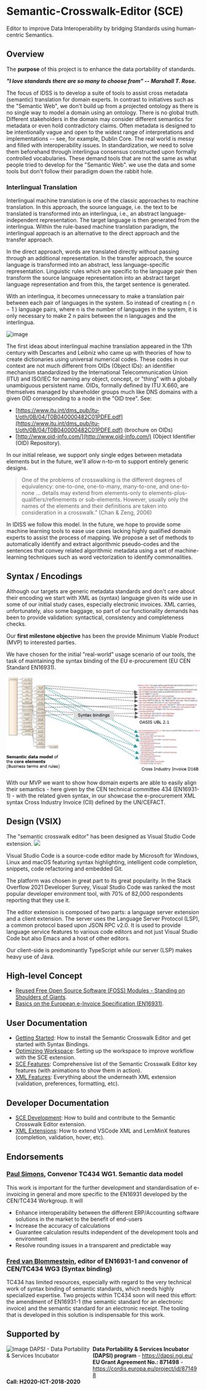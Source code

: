 # Semantic-Crosswalk-Editor (SCE)

Editor to improve Data Interoperability by bridging Standards using human-centric Semantics.

## Overview

The **purpose** of this project is to enhance the data portability of standards.

***"I love standards there are so many to choose from" -- Marshall T. Rose.***

The focus of IDSS is to develop a suite of tools to assist cross metadata (semantic) translation for domain experts. In contrast to initiatives such as the "Semantic Web", we don't build up from a projected ontology as there is no single way to model a domain using an ontology. There is no global truth. Different stakeholders in the domain may consider different semantics for metadata or even hold contradictory claims. Often metadata is designed to be intentionally vague and open to the widest range of interpretations and implementations -- see, for example, Dublin Core. The real world is messy and filled with interoperability issues. In standardization, we need to solve them beforehand through interlingua consensus constructed upon formally controlled vocabularies. These demand tools that are not the same as what people tried to develop for the "Semantic Web". we use the data and some tools but don't follow their paradigm down the rabbit hole.

### Interlingual Translation

Interlingual machine translation is one of the classic approaches to machine translation. In this approach, the source language, i.e. the text to be translated is transformed into an interlingua, i.e., an abstract language-independent representation. The target language is then generated from the interlingua. Within the rule-based machine translation paradigm, the interlingual approach is an alternative to the direct approach and the transfer approach.

In the direct approach, words are translated directly without passing through an additional representation. In the transfer approach, the source language is transformed into an abstract, less language-specific representation. Linguistic rules which are specific to the language pair then transform the source language representation into an abstract target language representation and from this, the target sentence is generated.

With an interlingua, it becomes unnecessary to make a translation pair between each pair of languages in the system. So instead of creating n ( n − 1 ) language pairs, where n is the number of languages in the system, it is only necessary to make 2 n  pairs between the n languages and the interlingua.

![image](https://user-images.githubusercontent.com/408126/149317225-d4a58f7c-c596-4da2-b97f-89d20af7d7f1.png)

The first ideas about interlingual machine translation appeared in the 17th century with Descartes and Leibniz who came up with theories of how to create dictionaries using universal numerical codes.  These codes in our context are not much different from OIDs (Object IDs): an identifier mechanism standardized by the International Telecommunication Union (ITU) and ISO/IEC for naming any object, concept, or "thing" with a globally unambiguous persistent name. OIDs, formally defined by ITU X.660, are themselves managed by shareholder groups much like DNS domains with a given OID corresponding to a node in the "OID tree". See:

* [https://www.itu.int/dms_pub/itu-t/oth/0B/04/T0B040000482C01PDFE.pdf](https://www.itu.int/dms_pub/itu-t/oth/0B/04/T0B040000482C01PDFE.pdf) (brochure on OIDs)
* [http://www.oid-info.com/](http://www.oid-info.com/) (Object Identifier (OID) Repository).

In our initial release, we support only single edges between metadata elements but in the future, we'll allow n-to-m to support entirely generic designs.

> One of the problems of crosswalking is the different degrees of equivalency: one-to-one,
one-to-many, many-to-one, and one-to-none … details may extend from elements-only to elements-plus-qualifiers/refinements or sub-elements. However, usually only the names of the elements and their definitions are taken into consideration in a crosswalk.” (Chan & Zeng, 2006)

In IDISS we follow this model. In the future, we hope to provide some machine learning tools to ease use cases lacking highly qualified domain experts to assist the process of mapping. We propose a set of methods to automatically identify and extract algorithmic pseudo-codes and the sentences that convey related algorithmic metadata using a set of machine-learning techniques such as word vectorization to identify commonalities.

## Syntax / Encodings

Although our targets are generic metadata standards and don't care about their encoding we start with XML as (syntax) language given its wide use in some of our initial study cases, especially electronic invoices. XML carries, unfortunately, also some baggage, so part of our functionality demands has been to provide validation: syntactical, consistency and completeness checks.

Our **first milestone objective** has been the provide Minimum Viable Product (MVP) to interested parties.

We have chosen for the initial "real-world" usage scenario of our tools, the task of maintaining the syntax binding of the EU e-procurement (EU CEN Standard EN16931).

![EU Syntax Binding](docs/images/EN16931-SyntaxBinding.png)

With our MVP we want to show how domain experts are able to easily align their semantics - here given by the CEN technical committee 434 (EN16931-1) - with the related given syntax, in our showcase the e-procurement XML syntax Cross Industry Invoice (CII) defined by the UN/CEFACT.

## Design (VSIX)

The "semantic crosswalk editor" has been designed as Visual Studio Code extension.
<IMG SRC="https://user-images.githubusercontent.com/408126/149361233-30279d28-280a-4bd3-b988-f314a0fd4cc3.png" height="35">

Visual Studio Code is a source-code editor made by Microsoft for Windows, Linux and macOS featuring syntax highlighting, intelligent code completion, snippets, code refactoring and embedded Git.

The platform was chosen in great part to its great popularity. In the Stack Overflow 2021 Developer Survey, Visual Studio Code was ranked the most popular developer environment tool, with 70% of 82,000 respondents reporting that they use it.

The editor extension is composed of two parts: a language server extension and a client extension. The server uses the Language Server Protocol (LSP), a common protocol based upon JSON RPC v2.0. It is used to provide language service features to various code editors and not just Visual Studio Code but also Emacs and a host of other editors.

Our client-side is predominantly TypeScript while our server (LSP) makes heavy use of Java.

## High-level Concept

* [Reused Free Open Source Software (FOSS) Modules - Standing on Shoulders of Giants](docs/Foss.md).
* [Basics on the European e-Invoice Specification (EN16931)](docs/EN16931.md).

## User Documentation

* [Getting Started](docs/GettingStarted.md): How to install the Semantic Crosswalk Editor and get started with Syntax Bindings.
* [Optimizing Workspace](docs/OptimizingWorkspace.md): Setting up the workspace to improve workflow with the SCE extension.
* [SCE Features](docs/Features.md): Comprehensive list of the Semantic Crosswalk Editor key features (with animations to show them in action).
* [XML Features](https://github.com/DAPSI-IDISS/vscode-xml/tree/IDISS/docs):
  Everything about the underneath XML extension (validation, preferences, formatting, etc).

## Developer Documentation

* [SCE Development](docs/Development.md): How to build and contribute to the Semantic Crosswalk Editor extension.
* [XML Extensions](https://github.com/DAPSI-IDISS/vscode-xml/tree/IDISS/docs/Extensions.md#extensions):
  How to extend VSCode XML and LemMinX features (completion, validation, hover, etc).

## Endorsements

### [Paul Simons](https://www.linkedin.com/in/paulsimonscb/), Convenor TC434 WG1. Semantic data model

This work is important for the further development and standardisation of e-invoicing in general and more specific to the EN16931 developed by the CEN/TC434 Workgroup.
It will

* Enhance interoperability between the different ERP/Accounting software solutions in the market to the benefit of end-users
* Increase the accuracy of calculations
* Guarantee calculation results independent of the development tools and environment
* Resolve rounding issues in a transparent and predictable way

### [Fred van Blommestein](https://www.linkedin.com/in/fred-van-blommestein-7871b43/), editor of EN16931-1 and convenor of CEN/TC434 WG3 (Syntax binding)

TC434 has limited resources, especially with regard to the very technical work of syntax binding of semantic standards, which needs highly specialized expertise. Two projects within TC434 soon will need this effort: the amendment of EN16931-1 (the semantic standard for an electronic invoice) and the semantic standard for an electronic receipt. The tooling that is developed in this solution is indispensable for this work.

## Supported by

<div>
	<a href="https://www.ngi.eu/"><img alt="Image DAPSI - Data Portability & Services Incubator" src="https://dapsi.ngi.eu/wp-content/uploads/2020/01/NGI_DAPSI_Tag-color-positive-large.png" width="225" height="75" align="left"></a>
</div>
<div>
	<b>Data Portability & Services Incubator (DAPSI) program</b> - <a href="https://dapsi.ngi.eu/">https://dapsi.ngi.eu/</a> <br/>
	<b>EU Grant Agreement No.: 871498</b> - <a href="https://cordis.europa.eu/project/id/871498">https://cordis.europa.eu/project/id/871498</a> <br/>
	<b>Call: H2020-ICT-2018-2020</b>
</div>
